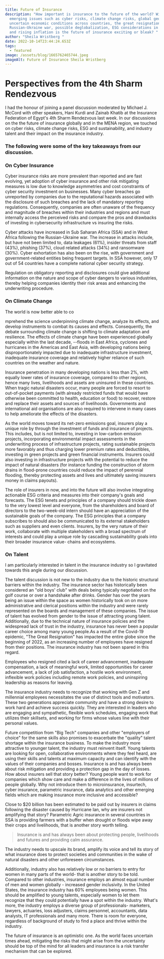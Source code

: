 ```yaml
---
title: Future of Insurance
description: "How important is insurance to the future of the world? With
  emerging issues such as cyber risks, climate change risks, global geopolitics,
  uncertain economic conditions across countries, the great resignation, the
  Russian-Ukraine war, possible deglobalization, ESG considerations in business
  and rising inflation is the future of insurance exciting or bleak? "
author: "Sheila Wristberg "
date: 2022-10-14T23:44:24.653Z
tags:
  - featured
image: /assets/blog/1665762465744.jpeg
imageAlt: Future of Insurance Sheila Wristberg
---
```

# Perspectives from the 4th Sharm Rendezvous

I had the honour of joining a panel discussion moderated by Michael J. McCord with other speakers, Hani Kurdi and Zainab Khatib at the Insurance Federation of Egypt's 4th Sharm Rendezvous last week. In our discussions on the the future of insurance globally and in the MENA region, we touched on cyber risks, climate change risks, ESG and sustainability, and industry talent and their impact on the insurance industry.



### The following were some of the key takeaways from our discussion.

### On Cyber Insurance



Cyber insurance risks are more prevalent than reported and are fast evolving, yet adoption of cyber insurance and other risk mitigating measures is low due to knowledge asymmetries and cost constraints of cyber security investment on businesses. Many cyber breaches go unreported by companies due to the reputational hazards associated with the disclosure of such breaches and the lack of mandatory reporting regulations. Consequently, companies are often unaware of the frequency and magnitude of breaches within their industries and regions and must internally access the perceived risks and compare the pros and drawbacks of investing in cybersecurity infrastructure vs insuring the risks.



Cyber attacks have increased in Sub Saharan Africa (SSA) and in West Africa following the Russian-Ukraine war. The increase in attacks include, but have not been limited to, data leakages (61%), insider threats from staff (43%), phishing (37%), cloud related attacks (34%) and ransomware (30%). Cyber exhortation has also been on the rise, with government and government-related entities being frequent targets. In SSA however, only 17 out of 54 countries have a complete national cyber security strategy.



Regulation on obligatory reporting and disclosures could give additional information on the nature and scope of cyber dangers to various industries, thereby helping companies identity their risk areas and enhancing the underwriting procedure.



### On Climate Change

The world is now better able to co

mprehend the science underpinning climate change, analyze its effects, and develop instruments to combat its causes and effects. Consequently, the debate surrounding climate change is shifting to climate adaptation and resilience. The effects of climate change have been experienced globally especially within the last decade, --floods in East Africa, cyclones and hurricanes in the Americas and East Asia, with developing nations being disproportionately impacted due to inadequate infrastructure investment, inadequate insurance coverage and relatively higher reliance of such countries on the weather and nature.



Insurance penetration in many developing nations is less than 2%, with equally lower rates of insurance coverage, compared to other regions, hence many lives, livelihoods and assets are uninsured in these countries. When tragic natural disasters occur, many people are forced to resort to out-of-pocket payments (with already restricted funds that would have otherwise been committed to health, education or food) to recover, restore and replace their assets and sources of livelihoods. Governments and international aid organisations are also required to intervene in many cases to help ameliorate the effects of the disasters.



As the world moves toward its net-zero emissions goal, insurers play a unique role by through the investment of funds and insurance of projects. This includes, but is not limited to, investing in low-carbon emission projects, incorporating environmental impact assessments in the underwriting process of infrastructure projects, rating sustainable projects more favorably and thus charging lower premium rates and deductibles, investing in green projects and green financial instruments. Insurers could also investing in infrastructure projects with the potential to reduce the impact of natural disasters (for instance funding the construction of storm drains in flood-prone countries could reduce the impact of perennial flooding, thereby protecting assets and lives and ultimately saving insurers money in claims payouts).



The role of insurers in now, and into the future will also involve integrating actionable ESG criteria and measures into their company's goals and forecasts. The ESG tenets and principles of a company should trickle down to the very lowest level and everyone, from the shareholders and board of directors to the two-week-old intern should have an appreciation of the sustainable goals of the company. The ESG principles that a company subscribes to should also be communicated to its external stakeholders such as suppliers and even clients. Insurers, by the very nature of their work, collaborate with multiple stakeholders with a broad spectrum of interests and could play a unique role by cascading sustainability goals into their broader insurance value- chains and ecosystems.





### On Talent

I am particularly interested in talent in the insurance industry so I gravitated towards this angle during our discussion.

The talent discussion is not new to the industry due to the historic structural barriers within the industry. The insurance sector has historically been considered an "old boys' club" with deals being typically negotiated on the golf course or over a handshake after drinks. Gender has over the years being an issue within the space as women historically took on on more administrative and clerical positions within the industry and were rarely represented on the boards and management of these companies. The issue of talent has evolved from gender to the issue of attracting young talent. Additionally, due to the technical nature of insurance policies and the widespread lack of trust in the industry, insurance has never been a popular career choice among many young people.As a result of the Covid-19 epidemic, "The Great Resignation" has impacted the entire globe since the beginning of 2022, as an increasing number of employees have resigned from their positions. The insurance industry has not been spared in this regard.



Employees who resigned cited a lack of career advancement, inadequate compensation, a lack of meaningful work, limited opportunities for career advancement, a lack of job satisfaction, a hostile work environment, inflexible work policies including remote work policies, and uninspiring leadership as reasons for leaving.



The insurance industry needs to recognize that working with Gen Z and millennial employees necessitates the use of distinct tools and motivators. These two generations appreciate community and have a strong desire to work hard and achieve success quickly. They are interested in leaders who are engaging and sympathetic, flexible work schedules, engaging work that utilizes their skillsets, and working for firms whose values line with their personal values.



Future competition from "Big Tech" companies and other "employers of choice" for the same skills also promises to exacerbate the "quality" talent shortage within the insurance business. To make the industry more attractive to younger talent, the industry must reinvent itself. Young talents are looking for open, collaborative environments where they feel heard, are using their skills and talents at maximum capacity and can identify with the values of their companies and bosses. Insurance is and has always been about risk mitigation and providing a protection gap in the day of losses. How about insurers sell that story better? Young people want to work for companies which show care and make a difference in the lives of millions of people globally. Why not introduce them to microinsurance, insurtech, cyber insurance, parametric insurance, data analytics and other emerging fields which are making insurance more inclusive and accessible?



Close to $20 billion has been estimated to be paid out by insurers in claims following the disaster caused by Hurricane Ian, why are insurers not amplifying that story? Parametric Agric insurance in several countries in SSA is providing farmers with a buffer when drought or floods wipe away their crops and livelihoods, that is another story worth telling.



> Insurance is and has always been about protecting people, livelihoods and futures and providing calm assurance.



The industry needs to upscale its brand, amplify its voice and tell its story of what insurance does to protect societies and communities in the wake of natural disasters and other unforeseen circumstances.



Additionally, industry also has relatively low or no barriers to entry for women in many parts of the world- that is another story to be told. Compared to other industries, insurance employs an almost equal number of men and women globally - increased gender inclusivity. In the United States, the insurance industry has 60% employees being women. This should be amplified to young talents, especially women to let them recognize that they could potentially have a spot within the industry. What's more, the industry employs a diverse group of professionals- marketers, lawyers, actuaries, loss adjusters, claims personnel, accountants, data analysts, IT professionals and many more. There is room for everyone, regardless of background of study to find a place and thrive within the industry.



The future of insurance is an optimistic one. As the world faces uncertain times ahead, mitigating the risks that might arise from the uncertainty should be top of the mind for all leaders and insurance is a risk transfer mechanism that can be explored.